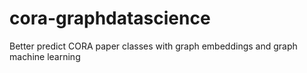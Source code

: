 # cora-graphdatascience
Better predict CORA paper classes with graph embeddings and graph machine learning
